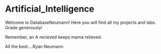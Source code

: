 # Artificial_Intelligence
Welcome to DatabaseNeumann! Here you will find all my projects and labs. Grade generously!

Remember, an A recieved keeps mama relieved.

All the best....Ryan Neumann
